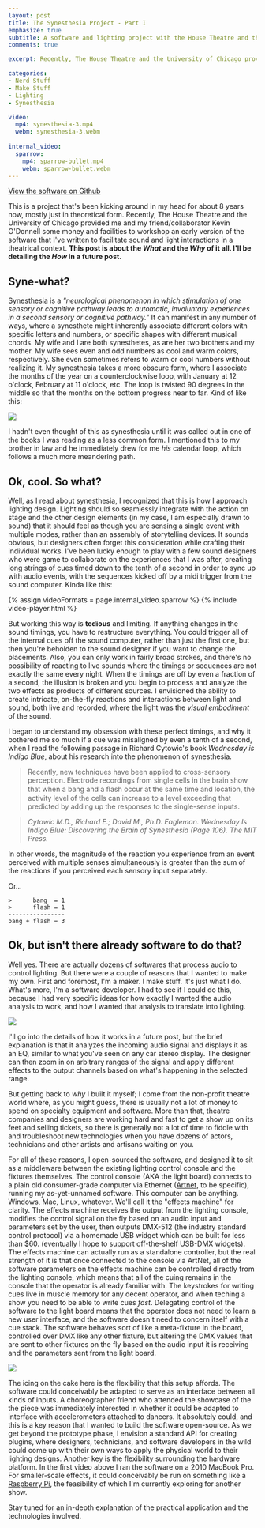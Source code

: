 ```yaml
---
layout: post
title: The Synesthesia Project - Part I
emphasize: true
subtitle: A software and lighting project with the House Theatre and the Logan Center for the Arts at the University of Chicago
comments: true

excerpt: Recently, The House Theatre and the University of Chicago provided me and my friend/collaborator Kevin O'Donnell some money and facilities to workshop an early version of the software that I've written to facilitate sound and light interactions in a theatrical context.

categories:
- Nerd Stuff
- Make Stuff
- Lighting
- Synesthesia

video:
  mp4: synesthesia-3.mp4
  webm: synesthesia-3.webm
  
internal_video:
  sparrow: 
    mp4: sparrow-bullet.mp4
    webm: sparrow-bullet.webm
---
```


<a href="https://github.com/benwilhelm/flux-capacitor">
  <span class="fa fa-github"></span>
  View the software on Github
</a>

This is a project that's been kicking around in my head for about 8 years now, mostly just in theoretical form. Recently, The House Theatre and the University of Chicago provided me and my friend/collaborator Kevin O'Donnell some money and facilities to workshop an early version of the software that I've written to facilitate sound and light interactions in a theatrical context. **This post is about the _What_ and the _Why_ of it all. I'll be detailing the _How_ in a future post.**

## Syne-what?

[Synesthesia][1] is a _"neurological phenomenon in which stimulation of one sensory or cognitive pathway leads to automatic, involuntary experiences in a second sensory or cognitive pathway."_ It can manifest in any number of ways, where a synesthete might inherently associate different colors with specific letters and numbers, or specific shapes with different musical chords. My wife and I are both synesthetes, as are her two brothers and my mother. My wife sees even and odd numbers as cool and warm colors, respectively. She even sometimes refers to warm or cool numbers without realizing it. My synesthesia takes a more obscure form, where I associate the months of the year on a counterclockwise loop, with January at 12 o'clock, February at 11 o'clock, etc. The loop is twisted 90 degrees in the middle so that the months on the bottom progress near to far. Kind of like this:

<img src="{{ site.cdn_path }}/large/projects/syn-calendar.jpg">

I hadn't even thought of this as synesthesia until it was called out in one of the books I was reading as a less common form. I mentioned this to my brother in law and he immediately drew for me _his_ calendar loop, which follows a much more meandering path.

[1]: https://en.wikipedia.org/wiki/Synesthesia

## Ok, cool.  So what?

Well, as I read about synesthesia, I recognized that this is how I approach lighting design. Lighting should so seamlessly integrate with the action on stage and the other design elements (in my case, I am especially drawn to sound) that it should feel as though you are sensing a single event with multiple modes, rather than an assembly of storytelling devices. It sounds obvious, but designers often forget this consideration while crafting their individual works. I've been lucky enough to play with a few sound designers who were game to collaborate on the experiences that I was after, creating long strings of cues timed down to the tenth of a second in order to sync up with audio events, with the sequences kicked off by a midi trigger from the sound computer. Kinda like this:

{% assign videoFormats = page.internal_video.sparrow %}
{% include video-player.html %}

But working this way is **tedious** and limiting. If anything changes in the sound timings, you have to restructure everything. You could trigger all of the internal cues off the sound computer, rather than just the first one, but then you're beholden to the sound designer if you want to change the placements. Also, you can only work in fairly broad strokes, and there's no possibility of reacting to live sounds where the timings or sequences are not exactly the same every night. When the timings are off by even a fraction of a second, the illusion is broken and you begin to process and analyze the two effects as products of different sources. I envisioned the ability to create intricate, on-the-fly reactions and interactions between light and sound, both live and recorded, where the light was the _visual embodiment_ of the sound.

I began to understand my obsession with these perfect timings, and why it bothered me so much if a cue was misaligned by even a tenth of a second, when I read the following passage in Richard Cytowic's book _Wednesday is Indigo Blue_, about his research into the phenomenon of synesthesia.  

> Recently, new techniques have been applied to cross-sensory perception.
Electrode recordings from single cells in the brain show that when a bang
and a ﬂash occur at the same time and location, the activity level of the
cells can increase to a level exceeding that predicted by adding up the
responses to the single-sense inputs.

> <cite>Cytowic M.D., Richard E.; David M., Ph.D. Eagleman. Wednesday Is Indigo Blue: Discovering the Brain of Synesthesia (Page 106). The MIT Press.</cite>

In other words, the magnitude of the reaction you experience from an event perceived with multiple senses simultaneously is greater than the sum of the reactions if you perceived each sensory input separately.

Or...

    >      bang  = 1 
    >      flash = 1 
    ----------------    
    bang + flash = 3 


## Ok, but isn't there already software to do that?

Well yes.  There are actually dozens of softwares that process audio to control lighting. But there were a couple of reasons that I wanted to make my own. First and foremost, I'm a maker. I make stuff. It's just what I do. What's more, I'm a software developer. I had to see if I could do this, because I had very specific ideas for how exactly I wanted the audio analysis to work, and how I wanted that analysis to translate into lighting.

<img src="{{ site.cdn_path }}/large/projects/flux-capacitor.jpg">


I'll go into the details of how it works in a future post, but the brief explanation is that it analyzes the incoming audio signal and displays it as an EQ, similar to what you've seen on any car stereo display. The designer can then zoom in on arbitrary ranges of the signal and apply different effects to the output channels based on what's happening in the selected range.

But getting back to _why_ I built it myself; I come from the non-profit theatre world where, as you might guess, there is usually not a lot of money to spend on specialty equipment and software. More than that, theatre companies and designers are working hard and fast to get a show up on its feet and selling tickets, so there is generally not a lot of time to fiddle with and troubleshoot new technologies when you have dozens of actors, technicians and other artists and artisans waiting on you.  

For all of these reasons, I open-sourced the software, and designed it to sit as a middleware between the existing lighting control console and the fixtures themselves. The control console (AKA the light board) connects to a plain old consumer-grade computer via Ethernet ([Artnet][2], to be specific), running my as-yet-unnamed software. This computer can be anything. Windows, Mac, Linux, whatever. We'll call it the "effects machine" for clarity. The effects machine receives the output from the lighting console, modifies the control signal on the fly based on an audio input and parameters set by the user, then outputs DMX-512 (the industry standard control protocol) via a homemade USB widget which can be built for less than $60. (eventually I hope to support off-the-shelf USB-DMX widgets). The effects machine can actually run as a standalone controller, but the real strength of it is that once connected to the console via ArtNet, all of the software parameters on the effects machine can be controlled directly from the lighting console, which means that all of the cuing remains in the console that the operator is already familiar with. The keystrokes for writing cues live in muscle memory for any decent operator, and when teching a show you need to be able to write cues _fast_. Delegating control of the software to the light board means that the operator does not need to learn a new user interface, and the software doesn't need to concern itself with a cue stack. The software behaves sort of like a meta-fixture in the board, controlled over DMX like any other fixture, but altering the DMX values that are sent to other fixtures on the fly based on the audio input it is receiving and the parameters sent from the light board.

<img src="{{ site.cdn_path }}/large/projects/syn-diagram.jpg">

[2]: https://en.wikipedia.org/wiki/Art-Net

The icing on the cake here is the flexibility that this setup affords. The software could conceivably be adapted to serve as an interface between all kinds of inputs. A choreographer friend who attended the showcase of the the piece was immediately interested in whether it could be adapted to interface with accelerometers attached to dancers. It absolutely could, and this is a key reason that I wanted to build the software open-source. As we get beyond the prototype phase, I envision a standard API for creating plugins, where designers, technicians, and software developers in the wild could come up with their own ways to apply the physical world to their lighting designs. Another key is the flexibility surrounding the hardware platform. In the first video above I ran the software on a 2010 MacBook Pro. For smaller-scale effects, it could conceivably be run on something like a [Raspberry Pi][3], the feasibility of which I'm currently exploring for another show.

[3]: https://www.raspberrypi.org/help/what-is-a-raspberry-pi/

Stay tuned for an in-depth explanation of the practical application and the technologies involved.

